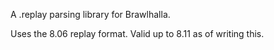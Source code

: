 A .replay parsing library for Brawlhalla.

Uses the 8.06 replay format. Valid up to 8.11 as of writing this.
